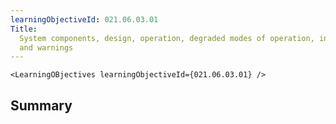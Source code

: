 ```yaml
---
learningObjectiveId: 021.06.03.01
Title:
  System components, design, operation, degraded modes of operation, indications
  and warnings
---
```


```tsx eval
<LearningOBjectives learningObjectiveId={021.06.03.01} />
```

## Summary
